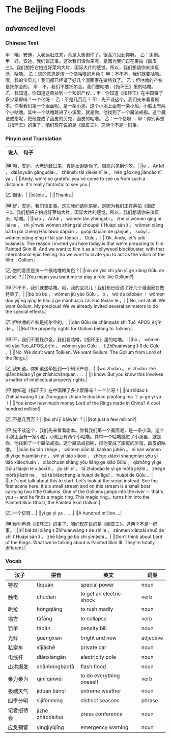 # The Beijing Floods
## *advanced* level

### Chinese Text
甲：哦，安迪，大老远赶过来，真是太谢谢你了。很高兴见到你呀。
乙：谢谢。
甲：好，安迪，我们谈正事。这次我们请你来呢，是因为我们正在筹拍《画皮三》。我们想把它拍成好莱坞大片，国际大片的感觉，所以，我们想请你来演反派，咕噜。
乙：您的意思是演一个像咕噜的角色？
甲：不不不，我们就要咕噜。哦，我的宝贝儿！我们都已经请了好几个漫画家在做特效了。
乙：但咕噜的产权是托尔金的。
甲：不，我们不要托尔金。我们要咕噜，《指环王》里的咕噜。
乙：我知道。你知道这牵扯到一个知识产权....
甲：你知道《指环王》在中国赚了多少票房吗？一个亿呀！
乙：不是几百万？
甲：先不谈这个，我们先来看看剧本。你看我们第一个画面呢，是一条小溪，这个小溪上面有一条小船，小船上有两个小咕噜。其中一个咕噜跳进了小溪里，就是你，他找到了一个魔法戒指。这个魔法戒指呢，把他变成了画皮的厉鬼，画皮的咕噜。
乙：一个亿呀....
甲：你别再想《指环王》的事了，咱们现在说的是《画皮三》。这两个不是一码事。

### Pinyin and Translation
|说人|句子|
|----|----|

|甲|哦，安迪，大老远赶过来，真是太谢谢你了。很高兴见到你呀。|
||o ， An1dí ， dàlǎoyuǎn gǎnguòlai ， zhēnshì tài xièxie nǐ le 。 hěn gāoxìng jiàndào nǐ ya 。|
||Andy, we're so grateful you've come to see us from such a distance. It's really fantastic to see you.|

|乙|谢谢。|
||xièxie 。|
||Thanks.|

|甲|好，安迪，我们谈正事。这次我们请你来呢，是因为我们正在筹拍《画皮三》。我们想把它拍成好莱坞大片，国际大片的感觉，所以，我们想请你来演反派，咕噜。|
||hǎo ， An1dí ， wǒmen tán zhèngshì 。 zhè cì wǒmen qǐng nǐ lái ne ， shì yīnwèi wǒmen zhèngzài chóupāi 《 Huàpí sān 》 。 wǒmen xiǎng bǎ tā pāi chéng Hǎoláiwū dàpiān ， guójì dàpiān de gǎnjué ， suǒyǐ ， wǒmen xiǎng qǐng nǐ lái yǎn fǎnpài ， Gūlu 。|
||Ok. Andy, let's talk business. The reason I invited you here today is that we're preparing to film Painted Skin III. And we want to film it as a Hollywood blockbuster, with that international epic feeling. So we want to invite you to act as the villain of the film... Gollum.|

|乙|您的意思是演一个像咕噜的角色？|
||nín de yìsi shì yǎn yī ge xiàng Gūlu de juésè ？|
||You mean you want me to play a role like Gollum?|

|甲|不不不，我们就要咕噜。哦，我的宝贝儿！我们都已经请了好几个漫画家在做特效了。|
||bù bù bù ， wǒmen jiù yào Gūlu 。 o ， wǒ de bǎobèir ！ wǒmen dōu yǐjīng qǐng le hǎo jǐ ge mànhuàjiā zài zuò tèxiào le 。|
||No, not at all. We want Gollum. My precious! We've already invited several animators to do the special effects.|

|乙|但咕噜的产权是托尔金的。|
||dàn Gūlu de chǎnquán shì Tuō_APOS_ěrjīn de 。|
||But the property rights for Gollum belong to Tolkien.|

|甲|不，我们不要托尔金。我们要咕噜，《指环王》里的咕噜。|
||bù ， wǒmen bù yào Tuō_APOS_ěrjīn 。 wǒmen yào Gūlu ， 《 Zhǐhuánwáng 》 lǐ de Gūlu 。|
||No. We don't want Tolkien. We want Gollum. The Gollum from Lord of the Rings.|

|乙|我知道。你知道这牵扯到一个知识产权....|
||wǒ zhīdào 。 nǐ zhīdào zhè qiānchědào yī ge zhīshichǎnquán . . . .|
||I know. But you know this involves a matter of intellectual property rights.|

|甲|你知道《指环王》在中国赚了多少票房吗？一个亿呀！|
||nǐ zhīdào 《 Zhǐhuánwáng 》 zài Zhōngguó zhuàn le duōshao piàofáng ma ？ yī ge yì ya ！|
||You know how much money Lord of the Rings made in China? A cool hundred million!|

|乙|不是几百万？|
||bù shì jǐ bǎiwàn ？|
||Not just a few million?|

|甲|先不谈这个，我们先来看看剧本。你看我们第一个画面呢，是一条小溪，这个小溪上面有一条小船，小船上有两个小咕噜。其中一个咕噜跳进了小溪里，就是你，他找到了一个魔法戒指。这个魔法戒指呢，把他变成了画皮的厉鬼，画皮的咕噜。|
||xiān bù tán zhège ， wǒmen xiān lái kànkan jùběn 。 nǐ kàn wǒmen dì  yī ge huàmiàn ne ， shì yī tiáo xiǎoxī ， zhège xiǎoxī shàngmian yǒu yī tiáo xiǎochuán ， xiǎochuán shàng yǒu liǎng ge xiǎo Gūlu 。 qízhōng yī ge Gūlu tiàojìn le xiǎoxī lǐ ， jiù shì nǐ ， tā zhǎodào le yī ge mófǎ jièzhi 。 zhège mófǎ jièzhi ne ， bǎ tā biànchéng le huàpí de lìguǐ ， huàpí de Gūlu 。|
||Let's not talk about this to start. Let's look at the script instead. See the first scene here. It's a small stream and on this stream is a small boat carrying two little Gollums. One of the Gollums jumps into the river -- that's you -- and he finds a magic ring. This magic ring... turns him into the Painted Skin Ghost, the Painted Skin Gollum.|

|乙|一个亿呀....|
||yī ge yì ya . . . .|
||A hundred million....|

|甲|你别再想《指环王》的事了，咱们现在说的是《画皮三》。这两个不是一码事。|
||nǐ bié zài xiǎng 《 Zhǐhuánwáng 》 de shì le ， zánmen xiànzài shuō de shì 《 Huàpí sān 》 。 zhè liǎng ge bù shì yīmǎshì 。|
||Don't think about Lord of the Rings. What we're talking about is Painted Skin III. They're totally different.|
### Vocab
|汉子|拼音|英文|词类|
|----|----|----|----|
|特权|tèquán|special power|noun|
|触电|chùdiàn|to get an electric shock|verb|
|哄抢|hòngqiǎng|to rush madly|noun|
|塌方|tāfāng|to collapse|verb|
|罚单|fádān|penalty bill|noun|
|光鲜|guāngxiān|bright and new|adjective|
|私家车|sījiāchē|private car|noun|
|电线杆|diànxiàngān|electricity pole|noun|
|山洪爆发|shānhóngbàofā|flash flood|noun|
|亲力亲为|qīnlìqīnwéi|to do everything oneself|verb|
|极端天气|jíduān tiānqì|extreme weather|noun|
|四季分明|sìjìfēnmíng|distinct seasons|phrase|
|记者招待会|jìzhě zhāodàihuì|press conference|noun|
|应急预警|yìngjíyùjǐng|emergency warning|noun|